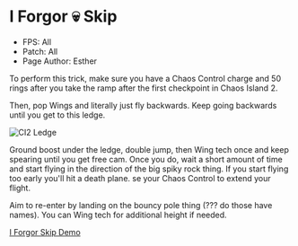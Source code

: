 # I Forgor 💀 Skip
- FPS: All
- Patch: All
- Page Author: Esther

To perform this trick, make sure you have a Chaos Control charge and 50 rings after you take the ramp after the first checkpoint in Chaos Island 2.

Then, pop Wings and literally just fly backwards. Keep going backwards until you get to this ledge.

![CI2 Ledge](https://github.com/user-attachments/assets/a90a41bd-295e-484e-88be-fb8b65c30796)


Ground boost under the ledge, double jump, then Wing tech once and keep spearing until you get free cam. Once you do, wait a short amount of time and start flying in the direction of the big spiky rock thing. If you start flying too early you'll hit a death plane. se your Chaos Control to extend your flight.

Aim to re-enter by landing on the bouncy pole thing (??? do those have names). You can Wing tech for additional height if needed.

[I Forgor Skip Demo](https://github.com/user-attachments/assets/2a55985f-9c40-43e9-af74-68fb33812605)

